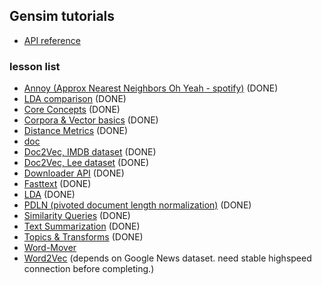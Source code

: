## Gensim tutorials

* [API reference](https://radimrehurek.com/gensim/apiref.html)

### lesson list
* [Annoy (Approx Nearest Neighbors Oh Yeah - spotify)](run_annoy.ipynb) (DONE)
* [LDA comparison](run_compare_lda.ipynb) (DONE)
* [Core Concepts](run_core_concepts.ipynb) (DONE)
* [Corpora & Vector basics](run_corpora_and_vector_spaces.ipynb) (DONE)
* [Distance Metrics](run_distance_metrics.ipynb) (DONE)
* [doc](run_docs.ipynb)
* [Doc2Vec, IMDB dataset](run_doc2vec_imdb.ipynb) (DONE)
* [Doc2Vec, Lee dataset](run_doc2vec_iee.ipynb) (DONE)
* [Downloader API](run_downloader_api.ipynb) (DONE)
* [Fasttext](run_fasttext.ipynb) (DONE)
* [LDA](run_lda.ipynb) (DONE)
* [PDLN (pivoted document length normalization)](run_pivoted_doc_norm.ipynb) (DONE)
* [Similarity Queries](run_similarity_queries.ipynb) (DONE)
* [Text Summarization](run_summarization.ipynb) (DONE)
* [Topics & Transforms](run_topics_and_transformations.ipynb) (DONE)
* [Word-Mover](run_wmd.ipynb)
* [Word2Vec](run_word2vec.ipynb) (depends on Google News dataset. need stable highspeed connection before completing.)
